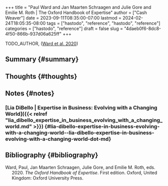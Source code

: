 +++
title = "Paul Ward and Jan Maarten Schraagen and Julie Gore and Emilie M. Roth | The Oxford Handbook of Expertise"
author = ["Cash Weaver"]
date = 2023-09-11T08:35:00-07:00
lastmod = 2024-02-24T18:05:35-08:00
tags = ["hastodo", "reference", "hastodo", "reference"]
categories = ["hastodo", "reference"]
draft = false
slug = "4daeb0f6-8dc8-4f50-866b-937d06a625ff"
+++

TODO_AUTHOR, (<a href="#citeproc_bib_item_1">Ward et al. 2020</a>)


## Summary {#summary}


## Thoughts {#thoughts}


## Notes {#notes}


### [Lia DiBello | Expertise in Business: Evolving with a Changing World]({{< relref "lia_dibello_expertise_in_business_evolving_with_a_changing_world.md" >}}) {#lia-dibello-expertise-in-business-evolving-with-a-changing-world--lia-dibello-expertise-in-business-evolving-with-a-changing-world-dot-md}


## Bibliography {#bibliography}

<style>.csl-entry{text-indent: -1.5em; margin-left: 1.5em;}</style><div class="csl-bib-body">
  <div class="csl-entry"><a id="citeproc_bib_item_1"></a>Ward, Paul, Jan Maarten Schraagen, Julie Gore, and Emilie M. Roth, eds. 2020. <i>The Oxford Handbook of Expertise</i>. First edition. Oxford, United Kingdom: Oxford University Press.</div>
</div>
